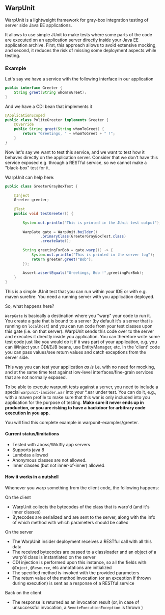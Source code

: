WarpUnit
--------

WarpUnit is a lightweight framework for gray-box integration testing of server side Java EE applications. 

It allows to use simple JUnit to make tests where some parts of the code are executed on an application server directly inside your Java EE application archive. First, this approach allows to avoid extensive mocking, and second, it reduces the risk of missing some deployment aspects while testing.

### Example

Let's say we have a service with the following interface in our application   

``` java  
public interface Greeter {
    String greet(String whomToGreet);
}
```

And we have a CDI bean that implements it  

``` java 
@ApplicationScoped
public class PoliteGreeter implements Greeter {
    @Override
    public String greet(String whomToGreet) {
        return "Greetings, " + whomToGreet + " !";
    }
}
```
Now let's say we want to test this service, and we want to test how it behaves directly on the application server. 
Consider that we don't have this service exposed e.g. through a RESTful service, so we cannot make a "black-box" test for it. 

WarpUnit can help here:
   
``` java 
public class GreeterGrayBoxTest {
 
    @Inject
    Greeter greeter;
 
    @Test
    public void testGreeter() {
 
        System.out.println("This is printed in the JUnit test output");
 
        WarpGate gate = WarpUnit.builder()
                .primaryClass(GreeterGrayBoxTest.class)
                .createGate();
 
        String greetingForBob = gate.warp(() -> {
            System.out.println("This is printed in the server log");
            return greeter.greet("Bob");
        });
 
        Assert.assertEquals("Greetings, Bob !",greetingForBob);
    }
}
``` 

This is a simple JUnit test that you can run within your IDE or with e.g. maven surefire. You need a running server with you application deployed.

So, what happens here?

`WarpGate` is basically a destination where you "warp" your code to run it. You create a gate that is bound to a server (by default it's a server that is running on `localhost`) and you can run code from your test classes upon this gate (i.e. on that server). WarpUnit sends this code over to the server and executes it directly inside you application. You can therefore write some test code just like you would do it if it was part of your application, e.g. you can @Inject your CDI/EJB beans, use EntityManager, etc. In the 'client' code you can pass values/see return values and catch exceptions from the server side.

This way you can test your application *as is* i.e. with no need for mocking, and at the same time test against low-level interfaces/fine-grain services that are not normally exposed.

To be able to execute warpunit tests against a server, you need to include a special `warpunit-insider.war` into your \*.ear under test. You can do it, e.g., with a maven profile to make sure that this war is only included into you application for the purpose of testing. **Make sure it never ends up in production, or you are risking to have a backdoor for arbitrary code execution in you app**.  

You will find this complete example in warpunit-examples/greeter.

#### Current status/limitations

- Tested with Jboss/Wildfly app servers
- Supports java 8
- Lambdas allowed
- Anonymous classes are not allowed. 
- Inner classes (but not inner-of-inner) allowed.
  
#### How it works in a nutshell

Whenever you warp something from the client code, the following happens:
  
On the client  
  
- WarpUnit collects the bytecodes of the class that is warp'd (and it's inner classes)
- Bytecodes are serialized and are sent to the server, along with the info of which method with which parameters should be called

On the server

- The WarpUnit insider deployment receives a RESTful call with all this data 
- The received bytecodes are passed to a classloader and an object of a warp'd class is instantiated on the server 
- CDI injection is performed upon this instance, so all the fields with `@Inject`, `@Resource`, etc annotations are initialized
- The specified method is invoked with the provided parameters
- The return value of the method invocation (or an exception if thrown during execution) is sent as a response of a RESTful service

Back on the client

- The response is returned as an invocation result (or, in case of unsuccessful invocation, a `RemoteExecutionException` is thrown )
